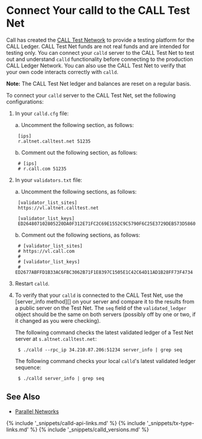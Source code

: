 # Connect Your calld to the CALL Test Net

Call has created the [CALL Test Network](parallel-networks.html) to provide a testing platform for the CALL Ledger. CALL Test Net funds are not real funds and are intended for testing only. You can connect your `calld` server to the CALL Test Net to test out and understand `calld` functionality before connecting to the production CALL Ledger Network. You can also use the CALL Test Net to verify that your own code interacts correctly with `calld`.

**Note:** The CALL Test Net ledger and balances are reset on a regular basis.

To connect your `calld` server to the CALL Test Net, set the following configurations:

1. In your `calld.cfg` file:

    a. Uncomment the following section, as follows:

        [ips]
        r.altnet.calltest.net 51235

    b. Comment out the following section, as follows:

        # [ips]
        # r.call.com 51235

2. In your `validators.txt` file:

    a. Uncomment the following sections, as follows:

        [validator_list_sites]
        https://vl.altnet.calltest.net

        [validator_list_keys]
        ED264807102805220DA0F312E71FC2C69E1552C9C5790F6C25E3729DEB573D5860

    b. Comment out the following sections, as follows:

        # [validator_list_sites]
        # https://vl.call.com
        #
        # [validator_list_keys]
        # ED2677ABFFD1B33AC6FBC3062B71F1E8397C1505E1C42C64D11AD1B28FF73F4734

3. Restart `calld`.

4. To verify that your `calld` is connected to the CALL Test Net, use the [server_info method][] on your server and compare it to the results from a public server on the Test Net. The `seq` field of the `validated_ledger` object should be the same on both servers (possibly off by one or two, if it changed as you were checking).

    The following command checks the latest validated ledger of a Test Net server at `s.altnet.calltest.net`:

        $ ./calld --rpc_ip 34.210.87.206:51234 server_info | grep seq

    The following command checks your local `calld`'s latest validated ledger sequence:

        $ ./calld server_info | grep seq


## See Also

- [Parallel Networks](parallel-networks.html)

<!--{# common link defs #}-->
{% include '_snippets/calld-api-links.md' %}
{% include '_snippets/tx-type-links.md' %}
{% include '_snippets/calld_versions.md' %}
